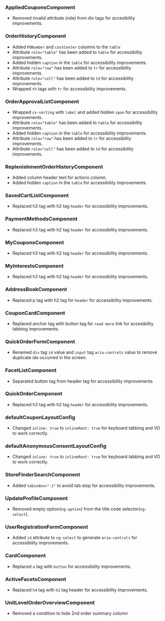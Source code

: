 <!--
  This file contains breaking changes in html markup.
-->


### AppliedCouponsComponent

- Removed invalid attribute (role) from div tags for accesibility improvements.

### OrderHistoryComponent

- Added `PONumber` and `costCenter` columns to the `table`
- Attribute `role="table"` has been added to `table` for accessibility improvements.
- Added hidden `caption` in the `table` for accessibility improvements.
- Attribute `role="row"` has been added to `tr` for accessibility improvements.
- Attribute `role="cell"` has been added to `td` for accessibility improvements.
- Wrapped `th` tags with `tr` for accessibility improvements.

### OrderApprovalListComponent

- Wrapped `cx-sorting` with `label` and added hidden `span` for accessibility improvements.
- Attribute `role="table"` has been added to `table` for accessibility improvements.
- Added hidden `caption` in the `table` for accessibility improvements.
- Attribute `role="row"` has been added to `tr` for accessibility improvements.
- Attribute `role="cell"` has been added to `td` for accessibility improvements.

### ReplenishmentOrderHistoryComponent

- Added column header text for actions column.
- Added hidden `caption` in the `table` for accessibility improvements.

### SavedCartListComponent

- Replaced h3 tag with h2 tag `header` for accessibility improvements.

### PaymentMethodsComponent

- Replaced h3 tag with h2 tag `header` for accessibility improvements.

### MyCouponsComponent

- Replaced h3 tag with h2 tag `header` for accessibility improvements.

### MyInterestsComponent

- Replaced h3 tag with h2 tag `header` for accessibility improvements.

### AddressBookComponent

- Replaced p tag with h2 tag for `header` for accessibility improvements.

### CouponCardComponent

- Replaced anchor tag with button tag for `read more` link for accesibility tabbing improvements.


### QuickOrderFormComponent
- Renamed `div` tag `id` value and `input` tag `aria-controls` value to remove duplicate ids occurred in the screen.

### FacetListComponent

- Separated button tag from header tag for accessibility improvements


### QuickOrderComponent

- Replaced h3 tag with h2 tag `header` for accessibility improvements.

### defaultCouponLayoutConfig

- Changed `inline: true` to `inlineRoot: true` for keyboard tabbing and VO to work correctly.

### defaultAnonymousConsentLayoutConfig

- Changed `inline: true` to `inlineRoot: true` for keyboard tabbing and VO to work correctly.


### StoreFinderSearchComponent

- Added `tabindex="-1"` to avoid tab stop for accessibility improvements.

### UpdateProfileComponent

- Removed empty option(`ng-option`) from the title code selector(`ng-select`).

### UserRegistrationFormComponent

- Added `id` attribute to `ng-select` to generate `aria-controls` for accessibility improvements.

### CardComponent

- Replaced `a` tag with `button` for accessibility improvements.

### ActiveFacetsComponent

- Replaced `h4` tag with `h2` tag header for accessibility improvements.

### UnitLevelOrderOverviewComponent

- Removed a condition to hide 2nd order summary column
